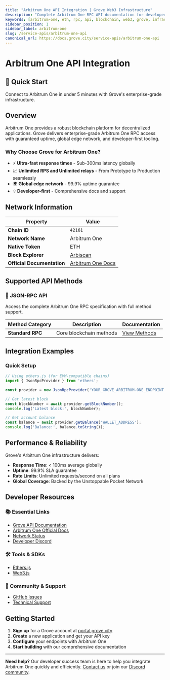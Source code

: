 ```yaml
---
title: "Arbitrum One API Integration | Grove Web3 Infrastructure"
description: "Complete Arbitrum One RPC API documentation for developers. Fast, reliable Arbitrum One blockchain access with Grove's enterprise infrastructure. Get started in minutes."
keywords: [arbitrum-one, eth, rpc, api, blockchain, web3, grove, infrastructure, developers, integration]
sidebar_position: 1
sidebar_label: arbitrum-one
slug: /service-apis/arbitrum-one-api
canonical_url: https://docs.grove.city/service-apis/arbitrum-one-api
---
```


# Arbitrum One API Integration

<div style={{background: "linear-gradient(135deg, #28a2ce 0%, #1e3a8a 100%)", color: "white", padding: "1.5rem", borderRadius: "8px", margin: "1rem 0"}}>
  <h2 style={{color: "white", marginTop: 0}}>🚀 Quick Start</h2>
  <p style={{marginBottom: 0, fontSize: "1.1rem"}}>Connect to Arbitrum One in under 5 minutes with Grove's enterprise-grade infrastructure.</p>
</div>

## Overview

Arbitrum One provides a robust blockchain platform for decentralized applications. Grove delivers enterprise-grade Arbitrum One RPC access with guaranteed uptime, global edge network, and developer-first tooling.

### Why Choose Grove for Arbitrum One?

- ⚡ **Ultra-fast response times** - Sub-300ms latency globally
- 📈 **Unlimited RPS and Unlimited relays** - From Prototype to Production seamlessly
- 🌍 **Global edge network** - 99.9% uptime guarantee
- 💡 **Developer-first** - Comprehensive docs and support

## Network Information

| Property | Value |
|----------|-------|
| **Chain ID** | `42161` |
| **Network Name** | Arbitrum One |
| **Native Token** | ETH |
| **Block Explorer** | [Arbiscan](https://arbiscan.io) |
| **Official Documentation** | [Arbitrum One Docs](https://docs.arbitrum.io/) |

## Supported API Methods

### 🔌 JSON-RPC API
Access the complete Arbitrum One RPC specification with full method support.

| Method Category | Description | Documentation |
|-----------------|-------------|---------------|
| **Standard RPC** | Core blockchain methods | [View Methods](../grove-api/api-definition/definition#json-rpc-supported-methods) |

## Integration Examples

### Quick Setup

```javascript
// Using ethers.js (for EVM-compatible chains)
import { JsonRpcProvider } from 'ethers';

const provider = new JsonRpcProvider('YOUR_GROVE_ARBITRUM-ONE_ENDPOINT');

// Get latest block
const blockNumber = await provider.getBlockNumber();
console.log('Latest block:', blockNumber);

// Get account balance
const balance = await provider.getBalance('WALLET_ADDRESS');
console.log('Balance:', balance.toString());
```

## Performance & Reliability

Grove's Arbitrum One infrastructure delivers:

- **Response Time**: < 100ms average globally
- **Uptime**: 99.9% SLA guarantee  
- **Rate Limits**: Unlimited requests/second on all plans
- **Global Coverage**: Backed by the Unstoppable Pocket Network

## Developer Resources

### 📚 Essential Links
- [Grove API Documentation](../grove-api/overview/grove-api)
- [Arbitrum One Official Docs](https://docs.arbitrum.io/)
- [Network Status](https://status.grove.city)
- [Developer Discord](https://discord.gg/build-with-grove)

### 🛠️ Tools & SDKs
- [Ethers.js](https://docs.ethers.io/)
- [Web3.js](https://web3js.readthedocs.io/)

### 💬 Community & Support
- [GitHub Issues](https://github.com/buildwithgrove/path)  
- [Technical Support](https://discord.com/channels/824324475256438814/1150805396085293106)

## Getting Started

1. **Sign up** for a Grove account at [portal.grove.city](https://portal.grove.city)
2. **Create** a new application and get your API key
3. **Configure** your endpoints with Arbitrum One
4. **Start building** with our comprehensive documentation

---

<div style={{background: "#f8f9fa", padding: "1rem", borderLeft: "4px solid #007bff", margin: "1rem 0"}}>
  <strong>Need help?</strong> Our developer success team is here to help you integrate Arbitrum One quickly and efficiently. <a href="mailto:portal@grove.city">Contact us</a> or join our <a href="https://discord.gg/build-with-grove">Discord community</a>.
</div>
